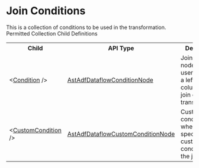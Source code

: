 # Join Conditions

<div class="LanguageSummary"><div class ="SummaryItem">This is a collection of conditions to be used in the transformation.</div></div><div class="SchemaBindingGroup"><div class="SchemaBindingGroupHeader">Permitted Collection Child Definitions</div><table id="SchemaBindingList" class="SchemaBindingList"><tbody><tr><th class="SchemaBindingNameColumnHeader">Child</th><th class="SchemaBindingTypeColumnHeader">API Type</th><th class="SchemaBindingSummaryColumnHeader">Description</th></tr><tr class="cd0"><td class="SchemaBindingName"><span class="punc">&lt;</span><a href=Varigence.Languages.Biml.DataFactory.AstAdfDataflowConditionNode.html">Condition</a><span class="punc"> /&gt;</span></td><td class="SchemaBindingType"><a href="../api-reference/Varigence.Languages.Biml.DataFactory.AstAdfDataflowConditionNode.html">AstAdfDataflowConditionNode</a></td><td class="SchemaBindingSummary">Join condition node where user specifies a left and right column for the join or exist transformation.</td></tr><tr class="cd1"><td class="SchemaBindingName"><span class="punc">&lt;</span><a href=Varigence.Languages.Biml.DataFactory.AstAdfDataflowCustomConditionNode.html">CustomCondition</a><span class="punc"> /&gt;</span></td><td class="SchemaBindingType"><a href="../api-reference/Varigence.Languages.Biml.DataFactory.AstAdfDataflowCustomConditionNode.html">AstAdfDataflowCustomConditionNode</a></td><td class="SchemaBindingSummary">Custom condition node where user specifies a custom condition for the join.</td></tr></tbody></table></div>